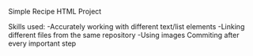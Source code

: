 Simple Recipe HTML Project

Skills used:
-Accurately working with different text/list elements
-Linking different files from the same repository
-Using images
Commiting after every important step
